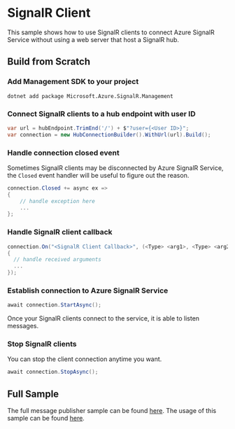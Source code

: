# SignalR Client

This sample shows how to use SignalR clients to connect Azure SignalR Service without using a web server that host a SignalR hub.



## Build from Scratch



### Add Management SDK to your project

```
dotnet add package Microsoft.Azure.SignalR.Management
```



### Connect SignalR clients to a hub endpoint with user ID

```C# 
var url = hubEndpoint.TrimEnd('/') + $"?user={<User ID>}";
var connection = new HubConnectionBuilder().WithUrl(url).Build();
```



### Handle connection closed event

Sometimes SignalR clients may be disconnected by Azure SignalR Service, the `Closed` event handler will be useful to figure out the reason.

```C#
connection.Closed += async ex =>
{
	// handle exception here
    ...
};
```



### Handle SignalR client callback

```C#
connection.On("<SignalR Client Callback>", (<Type> <arg1>, <Type> <arg2>, ...) =>
{
  // handle received arguments
  ...
});
```



### Establish connection to Azure SignalR Service

```C#
await connection.StartAsync();
```

Once your SignalR clients connect to the service, it is able to listen messages.



### Stop SignalR clients

You can stop the client connection anytime you want.

```C#
await connection.StopAsync();
```



## Full Sample

The full message publisher sample can be found [here](.). The usage of this sample can be found [here](<https://github.com/aspnet/AzureSignalR-samples/tree/master/samples/Management#start-signalr-clients>).